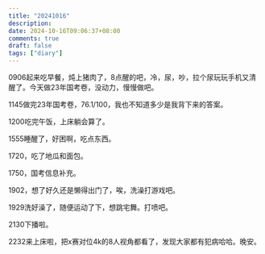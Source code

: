 ```yaml
---
title: "20241016"
description: 
date: 2024-10-16T09:06:37+08:00
comments: true
draft: false
tags: ["diary"]
---
```

0906起来吃早餐，炖上猪肉了，8点醒的吧，冷，尿，吵，拉个尿玩玩手机又清醒了。今天做23年国考卷，没动力，慢慢做吧。

1145做完23年国考卷，76.1/100，我也不知道多少是我背下来的答案。

1200吃完午饭，上床躺会算了。

1555睡醒了，好困啊，吃点东西。

1720，吃了地瓜和面包。

1750，国考信息补充。

1902，想了好久还是懒得出门了，唉，洗澡打游戏吧。

1929洗好澡了，随便运动了下，想跳宅舞。打喷吧。

2130下播啦。

2232来上床啦，把x赛对位4k的8人视角都看了，发现大家都有犯病哈哈。晚安。
